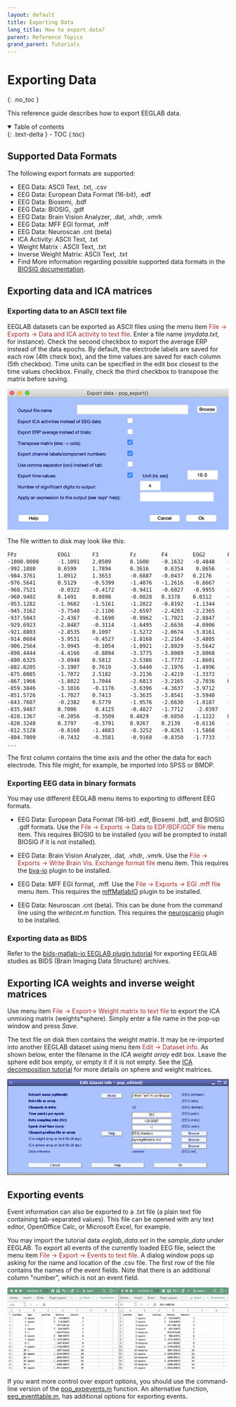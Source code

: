 ```yaml
---
layout: default
title: Exporting Data
long_title: How to export data?
parent: Reference Topics
grand_parent: Tutorials
---
```

Exporting Data
================
{: .no_toc }

This reference guide describes how to export EEGLAB data.

<details open markdown="block">
  <summary>
    Table of contents
  </summary>
  {: .text-delta }
- TOC
{:toc}
</details>

Supported Data Formats
-----------------------

The following export formats are supported:

-  EEG Data: ASCII Text, .txt, .csv
-  EEG Data: European Data Format (16-bit), .edf 
-  EEG Data: Biosemi, .bdf  
-  EEG Data: BIOSIG, .gdf  
-  EEG Data: Brain Vision Analyzer, .dat, .vhdr, .vmrk 
-  EEG Data: MFF EGI format, .mff
-  EEG Data: Neuroscan .cnt (beta)
-  ICA Activity:  ASCII Text, .txt               
-  Weight Matrix : ASCII Text,  .txt               
-  Inverse Weight Matrix: ASCII Text, .txt               
-  Find More information regarding possible supported data formats in
    the [BIOSIG documentation](http://biosig.sourceforge.net/).


Exporting data and ICA matrices
-------------------------------

### Exporting data to an ASCII text file

EEGLAB datasets can be exported as ASCII files using the menu item
<span style="color: brown">File → Exports → Data and ICA activity to text file</span>. 
Enter a file name (*mydata.txt*, for instance). Check the
second checkbox to export the average ERP instead of the data epochs. By
default, the electrode labels are saved for each row (4th check box), and
the time values are saved for each column (5th checkbox). Time units can
be specified in the edit box closest to the time values checkbox.
Finally, check the third checkbox to transpose the matrix before saving.

![Image:Pop_export.gif](/assets/images/pop_export1.png)

The file written to disk may look like this:

```
FPz             EOG1       F3          Fz        F4        EOG2       FC5        FC1           ...
-1000.0000      -1.1091    2.0509      0.1600    -0.1632   -0.4848    -1.3799    -0.0254       -0.4788 ...
-992.1880       0.6599     1.7894      0.3616     0.6354    0.8656    -2.9291    -0.0486       -0.4564 ...
-984.3761       1.8912     1.3653      -0.6887   -0.0437   0.2176     -0.9767    -0.6973       -1.5856 ...
-976.5641       0.5129     -0.5399     -1.4076   -1.2616   -0.8667    -3.5189    -1.5411       -1.9671 ...
-968.7521       -0.0322    -0.4172     -0.9411   -0.6027   -0.9955    -2.3535    -1.6068       -1.0640 ...
-960.9402       0.1491     0.0898      -0.0828   0.3378    0.0312     -2.4982    -0.9694       -0.0787 ...
-953.1282       -1.9682    -1.5161     -1.2022   -0.8192   -1.1344    -3.3198    -1.6298       -0.9119 ...
-945.3162       -3.7540    -2.1106     -2.6597   -2.4203   -2.2365    -3.5267    -1.9910       -2.7470 ...
-937.5043       -2.4367    -0.1690     -0.9962   -1.7021   -2.8847    -2.1883    -0.2790       -1.5198 ...
-929.6923       -2.8487    -0.3114     -1.6495   -2.6636   -4.0906    -1.7708    -1.2317       -2.3702 ...
-921.8803       -2.8535    0.1097      -1.5272   -2.0674   -3.8161    -3.1058    -0.8083       -1.5088 ...
-914.0684       -3.9531    -0.4527     -1.8168   -2.2164   -3.4805    -2.1490    -1.0269       -1.3791 ...
-906.2564       -3.9945    -0.1054     -1.8921   -2.8029   -3.5642    -3.4692    -1.1435       -2.2091 ...
-898.4444       -4.4166    -0.8894     -3.3775   -3.8089   -3.8068    -1.7808    2.5074        -3.5267 ...
-890.6325       -3.0948    0.5812      -2.5386   -1.7772   -1.8601    -2.8900    -2.0421       -2.0238 ...
-882.8205       -3.1907    0.7619      -3.6440   -2.1976   -1.4996    -0.6483    -3.4281       -2.7645 ...
-875.0085       -1.7072    2.5182      -3.2136   -2.4219   -1.3372    -1.5834    -2.9586       -2.8805 ...
-867.1966       -1.8022    1.7044      -2.6813   -3.2165   -2.7036    0.0279     -2.5038       -3.4211 ...
-859.3846       -3.1016    -0.1176     -3.6396   -4.3637   -3.9712    -3.5499    -3.4217       -4.5840 ...
-851.5726       -1.7027    0.7413      -3.3635   -3.8541   -3.5940    -1.3157    -2.9060       -3.8355 ...
-843.7607       -0.2382    0.5779      -1.9576   -2.6630   -1.8187    -1.1834    -1.4307       -2.4980 ...
-835.9487       0.7006      0.4125     -0.4827   -1.7712    -2.0397    0.2534    0.2594        -1.2367 ...
-828.1367       -0.2056    -0.3509     0.4829    -0.6850   -1.1222    0.0394     1.4929        0.7069 ...
-820.3248       0.3797     -0.3791     0.9267    0.2139    -0.6116    -0.7612    1.3307        1.5108 ...
-812.5128       -0.8168    -1.4683     -0.3252   -0.8263   -1.5868    -0.7416    -0.2708       -0.1987 ...
-804.7009       -0.7432    -0.3581     -0.9168   -0.8350   -1.7733    -0.4928    -0.7747       -0.6256 ...
...
```

The first column contains the time axis and the other the data for each
electrode. This file might, for example, be imported into SPSS or BMDP.

### Exporting EEG data in binary formats

You may use different EEGLAB menu items to exporting to different EEG formats.

-  EEG Data: European Data Format (16-bit) .edf, Biosemi .bdf, and BIOSIG .gdf formats. Use the <span style="color: brown">File → Exports → Data to EDF/BDF/GDF file</span> menu item. This requires BIOSIG to be installed (you will be prompted to install BIOSIG if it is not installed).

-  EEG Data: Brain Vision Analyzer, .dat, .vhdr, .vmrk. Use the <span style="color: brown">File → Exports → Write Brain Vis. Exchange format file</span> menu item. This requires the [bva-io](https://github.com/arnodelorme/bva-io) plugin to be installed.

-  EEG Data: MFF EGI format, .mff. Use the <span style="color: brown">File → Exports → EGI .mff file</span> menu item. This requires the [mffMatlabIO](https://github.com/arnodelorme/mffMatlabIO) plugin to be installed.

-  EEG Data: Neuroscan .cnt (beta). This can be done from the command line using the *writecnt.m* function. This requires the [neuroscanio](https://github.com/sccn/neuroscanio) plugin to be installed.

### Exporting data as BIDS

Refer to the [bids-matlab-io EEGLAB plugin tutorial](https://github.com/sccn/bids-matlab-tools/wiki) for exporting EEGLAB studies as BIDS (Brain Imaging Data Structure) archives.

Exporting ICA weights and inverse weight matrices
---

Use menu item <span style="color: brown">File → Export→ Weight matrix to text file</span> to export the ICA unmixing matrix (weights\*sphere). Simply
enter a file name in the pop-up window and press *Save*.

The text file on disk then contains the weight matrix. It may be
re-imported into another EEGLAB dataset using menu item
<span style="color: brown">Edit → Dataset info</span>. As shown below, enter the
filename in the *ICA weight array* edit box. Leave the sphere edit box
empty, or empty it if it is not empty. See the [ICA decomposition
tutorial](/tutorials/06_RejectArtifacts/RunICA.html) for more
details on sphere and weight matrices.

![](/assets/images/Pop_editset.gif)

Exporting events
---

Event information can also be exported to a .txt file (a plain text file
containing tab-separated values). This
file can be opened with any text editor, OpenOffice Calc, or Microsoft
Excel, for example. 

You may import the tutorial data <i>eeglab_data.set</i> in the
<i>sample_data</i> under EEGLAB.
To export all events of the currently loaded EEG
file, select the menu item <span style="color: brown">File → Export → Events to text file</span>. A dialog window pops
up asking for the name and location of the .csv file. The first row of
the file contains the names of the event fields. Note that there is
an additional column "number", which is not an event field.

![](/assets/images/Spreadsheet_event.png)

If you want more control over export options, you should use the command-line version of the [pop_expevents.m](http://sccn.ucsd.edu/eeglab/locatefile.php?file=pop_expevents.m) function. An alternative 
function, [eeg_eventtable.m](http://sccn.ucsd.edu/eeglab/locatefile.php?file=pop_expevents.m), has additional options for exporting events.

